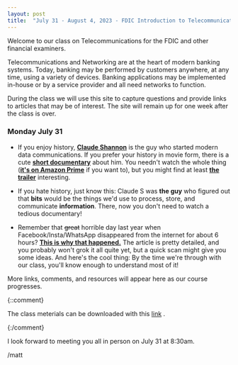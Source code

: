 ```yaml
---
layout: post
title:  "July 31 - August 4, 2023 - FDIC Introduction to Telecommunications and Networking"
---
```

Welcome to our class on Telecommunications for the FDIC and other financial examiners. 

Telecommunications and Networking are at the heart of modern banking systems. Today, banking may be performed by customers anywhere, at any time, using a variety of devices.  Banking applications may be implemented in-house or by a service provider and all need networks to function.  

During the class we will use this site to capture questions and provide links to articles that may be of interest. The site will remain up for one week after the class is over.

### Monday July 31

- If you enjoy history, [**Claude Shannon**](https://www.historyofdatascience.com/claude-shannon/) is the guy who started modern data communications. If you prefer your history in movie form, there is a cute [**short documentary**](https://thebitplayer.com/) about him. You needn't watch the whole thing ([**it's on Amazon Prime**](https://www.amazon.com/Bit-Player-John-Hutton/dp/B08D2TXKSX/ref=sr_1_1?crid=3E4Z8DHU6MWW9&keywords=bit+player+movie&qid=1670604926&sprefix=bit+player+movie%2Caps%2C266&sr=8-1) if you want to), but you might find at least [**the trailer**](https://www.youtube.com/watch?v=E3OldEtfBrE) interesting. 

- If you hate history, just know this: Claude S was **the guy** who figured out that **bits** would be the things we'd use to process, store, and communicate **information**. There, now you don't need to watch a tedious documentary!

- Remember that ~~great~~ horrible day last year when Facebook/Insta/WhatsApp disappeared from the internet for about 6 hours? [**This is why that happened.**](https://blog.cloudflare.com/october-2021-facebook-outage/) The article is pretty detailed, and you probably won't grok it all quite yet, but a quick scan might give you some ideas. And here's the cool thing: By the time we're through with our class, you'll know enough to understand most of it!

More links, comments, and resources will appear here as our course progresses.

{::comment}
<p>The class meterials can be downloaded with this <a href="/assets/Introduction%20to%20Telecommunications.pptx" download="Introduction to Telecommunications.pptx">link</a>  .</p>
{:/comment}

I look forward to meeting you all in person on July 31 at 8:30am.

/matt
